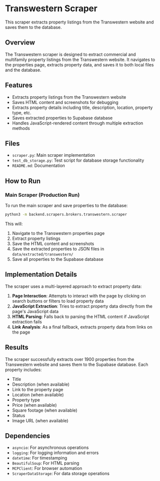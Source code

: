 # Transwestern Scraper

This scraper extracts property listings from the Transwestern website and saves them to the database.

## Overview

The Transwestern scraper is designed to extract commercial and multifamily property listings from the Transwestern website. It navigates to the properties page, extracts property data, and saves it to both local files and the database.

## Features

- Extracts property listings from the Transwestern website
- Saves HTML content and screenshots for debugging
- Extracts property details including title, description, location, property type, etc.
- Saves extracted properties to Supabase database
- Handles JavaScript-rendered content through multiple extraction methods

## Files

- `scraper.py`: Main scraper implementation
- `test_db_storage.py`: Test script for database storage functionality
- `README.md`: Documentation

## How to Run

### Main Scraper (Production Run)

To run the main scraper and save properties to the database:

```bash
python3 -m backend.scrapers.brokers.transwestern.scraper
```

This will:
1. Navigate to the Transwestern properties page
2. Extract property listings
3. Save the HTML content and screenshots
4. Save the extracted properties to JSON files in `data/extracted/transwestern/`
5. Save all properties to the Supabase database

## Implementation Details

The scraper uses a multi-layered approach to extract property data:

1. **Page Interaction**: Attempts to interact with the page by clicking on search buttons or filters to load property data
2. **JavaScript Extraction**: Tries to extract property data directly from the page's JavaScript data
3. **HTML Parsing**: Falls back to parsing the HTML content if JavaScript extraction fails
4. **Link Analysis**: As a final fallback, extracts property data from links on the page

## Results

The scraper successfully extracts over 1900 properties from the Transwestern website and saves them to the Supabase database. Each property includes:

- Title
- Description (when available)
- Link to the property page
- Location (when available)
- Property type
- Price (when available)
- Square footage (when available)
- Status
- Image URL (when available)

## Dependencies

- `asyncio`: For asynchronous operations
- `logging`: For logging information and errors
- `datetime`: For timestamping
- `BeautifulSoup`: For HTML parsing
- `MCPClient`: For browser automation
- `ScraperDataStorage`: For data storage operations
